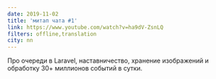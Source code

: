 ```yaml
---
date: 2019-11-02
title: 'митап чата #1'
link: https://www.youtube.com/watch?v=ha9dV-ZsnLQ
filters: offline,translation
city: nn
---
```


Про очереди в Laravel, наставничество, хранение изображений и обработку 30+ миллионов событий в сутки.
